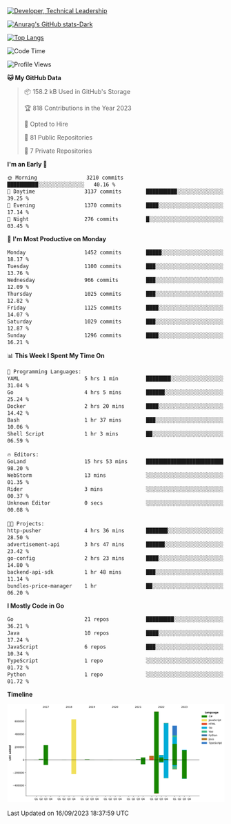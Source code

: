 <div>
  <a href="https://www.linkedin.com/in/arielpineiro/" target="_blank" rel="nofollow noopener noreferrer">
    <img src="https://img.shields.io/badge/-LinkedIn-%230077B5?style=for-the-badge&logo=linkedin&logoColor=white" alt="Developer, Technical Leadership" title="Ariel Piñeiro">
  </a>
</div>

[![Anurag's GitHub stats-Dark](https://github-readme-stats.vercel.app/api?username=arielsrv&show_icons=true&theme=dark#gh-dark-mode-only)](https://github.com/anuraghazra/github-readme-stats#gh-dark-mode-only)

[![Top Langs](https://github-readme-stats.vercel.app/api/top-langs/?username=arielsrv&layout=compact&langs_count=10&theme=dark#gh-dark-mode-only)](https://github.com/anuraghazra/github-readme-stats&theme=dark#gh-dark-mode-only)

<!--START_SECTION:waka-->
![Code Time](http://img.shields.io/badge/Code%20Time-14%20hrs%2016%20mins-blue)

![Profile Views](http://img.shields.io/badge/Profile%20Views-174-blue)

**🐱 My GitHub Data** 

> 📦 158.2 kB Used in GitHub's Storage 
 > 
> 🏆 818 Contributions in the Year 2023
 > 
> 💼 Opted to Hire
 > 
> 📜 81 Public Repositories 
 > 
> 🔑 7 Private Repositories 
 > 
**I'm an Early 🐤** 

```text
🌞 Morning                3210 commits        ██████████░░░░░░░░░░░░░░░   40.16 % 
🌆 Daytime                3137 commits        ██████████░░░░░░░░░░░░░░░   39.25 % 
🌃 Evening                1370 commits        ████░░░░░░░░░░░░░░░░░░░░░   17.14 % 
🌙 Night                  276 commits         █░░░░░░░░░░░░░░░░░░░░░░░░   03.45 % 
```
📅 **I'm Most Productive on Monday** 

```text
Monday                   1452 commits        █████░░░░░░░░░░░░░░░░░░░░   18.17 % 
Tuesday                  1100 commits        ███░░░░░░░░░░░░░░░░░░░░░░   13.76 % 
Wednesday                966 commits         ███░░░░░░░░░░░░░░░░░░░░░░   12.09 % 
Thursday                 1025 commits        ███░░░░░░░░░░░░░░░░░░░░░░   12.82 % 
Friday                   1125 commits        ████░░░░░░░░░░░░░░░░░░░░░   14.07 % 
Saturday                 1029 commits        ███░░░░░░░░░░░░░░░░░░░░░░   12.87 % 
Sunday                   1296 commits        ████░░░░░░░░░░░░░░░░░░░░░   16.21 % 
```


📊 **This Week I Spent My Time On** 

```text
💬 Programming Languages: 
YAML                     5 hrs 1 min         ████████░░░░░░░░░░░░░░░░░   31.04 % 
Go                       4 hrs 5 mins        ██████░░░░░░░░░░░░░░░░░░░   25.24 % 
Docker                   2 hrs 20 mins       ████░░░░░░░░░░░░░░░░░░░░░   14.42 % 
Bash                     1 hr 37 mins        ███░░░░░░░░░░░░░░░░░░░░░░   10.06 % 
Shell Script             1 hr 3 mins         ██░░░░░░░░░░░░░░░░░░░░░░░   06.59 % 

🔥 Editors: 
GoLand                   15 hrs 53 mins      █████████████████████████   98.20 % 
WebStorm                 13 mins             ░░░░░░░░░░░░░░░░░░░░░░░░░   01.35 % 
Rider                    3 mins              ░░░░░░░░░░░░░░░░░░░░░░░░░   00.37 % 
Unknown Editor           0 secs              ░░░░░░░░░░░░░░░░░░░░░░░░░   00.08 % 

🐱‍💻 Projects: 
http-pusher              4 hrs 36 mins       ███████░░░░░░░░░░░░░░░░░░   28.50 % 
advertisement-api        3 hrs 47 mins       ██████░░░░░░░░░░░░░░░░░░░   23.42 % 
go-config                2 hrs 23 mins       ████░░░░░░░░░░░░░░░░░░░░░   14.80 % 
backend-api-sdk          1 hr 48 mins        ███░░░░░░░░░░░░░░░░░░░░░░   11.14 % 
bundles-price-manager    1 hr                ██░░░░░░░░░░░░░░░░░░░░░░░   06.20 % 
```

**I Mostly Code in Go** 

```text
Go                       21 repos            █████████░░░░░░░░░░░░░░░░   36.21 % 
Java                     10 repos            ████░░░░░░░░░░░░░░░░░░░░░   17.24 % 
JavaScript               6 repos             ███░░░░░░░░░░░░░░░░░░░░░░   10.34 % 
TypeScript               1 repo              ░░░░░░░░░░░░░░░░░░░░░░░░░   01.72 % 
Python                   1 repo              ░░░░░░░░░░░░░░░░░░░░░░░░░   01.72 % 
```



**Timeline**

![Lines of Code chart](https://raw.githubusercontent.com/arielsrv/arielsrv/main/assets/bar_graph.png)


 Last Updated on 16/09/2023 18:37:59 UTC
<!--END_SECTION:waka-->

